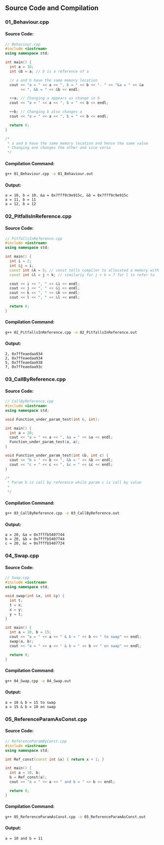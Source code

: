 
## Source Code and Compilation

### 01_Behaviour.cpp

#### Source Code:
```cpp
// Behaviour.cpp
#include <iostream>
using namespace std;

int main() {
  int a = 10;
  int &b = a; // b is a reference of a

  // a and b have the same memory location
  cout << "a = " << a << ", b = " << b << ". " << "&a = " << &a
       << ", &b = " << &b << endl;

  ++a; // Changing a appears as change in b
  cout << "a = " << a << ", b = " << b << endl;

  ++b; // Changing b also changes a
  cout << "a = " << a << ", b = " << b << endl;

  return 0;
}

/*
 * a and b have the same memory location and hence the same value
 * Changing one changes the other and vice versa
 */

```
#### Compilation Command:
```sh
g++ 01_Behaviour.cpp -o 01_Behaviour.out
```
#### Output:
```
a = 10, b = 10. &a = 0x7fff9c9e915c, &b = 0x7fff9c9e915c
a = 11, b = 11
a = 12, b = 12
```
### 02_PitfallsInReference.cpp

#### Source Code:
```cpp
// PitfallsInReference.cpp
#include <iostream>
using namespace std;

int main() {
  int i = 2;
  int &j = i;
  const int &k = 5; // const tells compiler to allocated a memory with value 5
  const int &l = j + k; // similariy for j + k = 7 for l to refer to

  cout << i << ", " << &i << endl;
  cout << j << ", " << &j << endl;
  cout << k << ", " << &k << endl;
  cout << l << ", " << &l << endl;

  return 0;
}

```
#### Compilation Command:
```sh
g++ 02_PitfallsInReference.cpp -o 02_PitfallsInReference.out
```
#### Output:
```
2, 0x7ffeaedaa934
2, 0x7ffeaedaa934
5, 0x7ffeaedaa938
7, 0x7ffeaedaa93c
```
### 03_CallByReference.cpp

#### Source Code:
```cpp
// CallByReference.cpp
#include <iostream>
using namespace std;

void Function_under_param_test(int &, int);

int main() {
  int a = 20;
  cout << "a = " << a << ", &a = " << &a << endl;
  Function_under_param_test(a, a);
}

void Function_under_param_test(int &b, int c) {
  cout << "b = " << b << ", &b = " << &b << endl;
  cout << "c = " << c << ", &c = " << &c << endl;
}

/*
 * Param b is call by reference while param c is call by value
 *
 */

```
#### Compilation Command:
```sh
g++ 03_CallByReference.cpp -o 03_CallByReference.out
```
#### Output:
```
a = 20, &a = 0x7fffb5407744
b = 20, &b = 0x7fffb5407744
c = 20, &c = 0x7fffb5407724
```
### 04_Swap.cpp

#### Source Code:
```cpp
// Swap.cpp
#include <iostream>
using namespace std;

void swap(int &x, int &y) {
  int t;
  t = x;
  x = y;
  y = t;
}

int main() {
  int a = 10, b = 15;
  cout << "a = " << a << " & b = " << b << " to swap" << endl;
  swap(a, b);
  cout << "a = " << a << " & b = " << b << " on swap" << endl;

  return 0;
}

```
#### Compilation Command:
```sh
g++ 04_Swap.cpp -o 04_Swap.out
```
#### Output:
```
a = 10 & b = 15 to swap
a = 15 & b = 10 on swap
```
### 05_ReferenceParamAsConst.cpp

#### Source Code:
```cpp
// ReferenceParamByConst.cpp
#include <iostream>
using namespace std;

int Ref_const(const int &x) { return x + 1; }

int main() {
  int a = 10, b;
  b = Ref_const(a);
  cout << "a = " << a << " and b = " << b << endl;

  return 0;
}

```
#### Compilation Command:
```sh
g++ 05_ReferenceParamAsConst.cpp -o 05_ReferenceParamAsConst.out
```
#### Output:
```
a = 10 and b = 11
```
